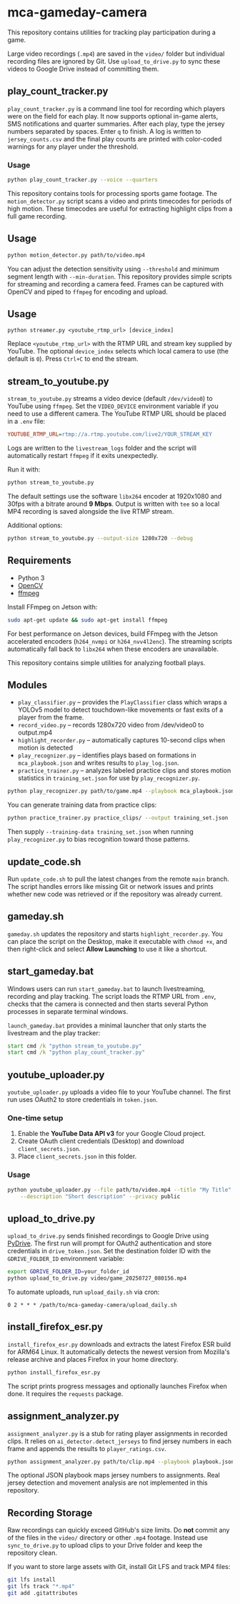 # mca-gameday-camera

This repository contains utilities for tracking play participation during a game.

Large video recordings (`.mp4`) are saved in the `video/` folder but individual recording files are ignored by Git. Use `upload_to_drive.py` to sync these videos to Google Drive instead of committing them.

## play_count_tracker.py

`play_count_tracker.py` is a command line tool for recording which players were on the field for each play. It now supports optional in-game alerts, SMS notifications and quarter summaries. After each play, type the jersey numbers separated by spaces. Enter `q` to finish. A log is written to `jersey_counts.csv` and the final play counts are printed with color-coded warnings for any player under the threshold.

### Usage

```bash
python play_count_tracker.py --voice --quarters
```
This repository contains tools for processing sports game footage. The `motion_detector.py` script scans a video and prints timecodes for periods of high motion. These timecodes are useful for extracting highlight clips from a full game recording.

## Usage

```bash
python motion_detector.py path/to/video.mp4
```

You can adjust the detection sensitivity using `--threshold` and minimum segment length with `--min-duration`.
This repository provides simple scripts for streaming and recording a camera
feed. Frames can be captured with OpenCV and piped to `ffmpeg` for encoding and
upload.

## Usage

```
python streamer.py <youtube_rtmp_url> [device_index]
```

Replace `<youtube_rtmp_url>` with the RTMP URL and stream key supplied by
YouTube. The optional `device_index` selects which local camera to use
(the default is `0`). Press `Ctrl+C` to end the stream.

## stream_to_youtube.py

`stream_to_youtube.py` streams a video device (default `/dev/video0`) to
YouTube using `ffmpeg`. Set the `VIDEO_DEVICE` environment variable if you need
to use a different camera. The YouTube RTMP URL should be placed in a `.env`
file:

```ini
YOUTUBE_RTMP_URL=rtmp://a.rtmp.youtube.com/live2/YOUR_STREAM_KEY
```

Logs are written to the `livestream_logs` folder and the script will
automatically restart `ffmpeg` if it exits unexpectedly.

Run it with:

```bash
python stream_to_youtube.py
```

The default settings use the software `libx264` encoder at
1920x1080 and 30fps with a bitrate around **9&nbsp;Mbps**.
Output is written with `tee` so a local MP4 recording is saved
alongside the live RTMP stream.

Additional options:

```bash
python stream_to_youtube.py --output-size 1280x720 --debug
```

## Requirements

- Python 3
- [OpenCV](https://opencv.org/)
- [ffmpeg](https://ffmpeg.org/)

Install FFmpeg on Jetson with:

```bash
sudo apt-get update && sudo apt-get install ffmpeg
```

For best performance on Jetson devices, build FFmpeg with the Jetson
accelerated encoders (`h264_nvmpi` or `h264_nvv4l2enc`). The streaming
scripts automatically fall back to `libx264` when these encoders are
unavailable.

This repository contains simple utilities for analyzing football plays.

## Modules

- `play_classifier.py` – provides the `PlayClassifier` class which wraps a
  YOLOv5 model to detect touchdown-like movements or fast exits of a
  player from the frame.
- `record_video.py` – records 1280x720 video from /dev/video0 to output.mp4
- `highlight_recorder.py` – automatically captures 10-second clips when motion is detected
- `play_recognizer.py` – identifies plays based on formations in `mca_playbook.json` and writes results to `play_log.json`.
- `practice_trainer.py` – analyzes labeled practice clips and stores motion
  statistics in `training_set.json` for use by `play_recognizer.py`.
```bash
python play_recognizer.py path/to/game.mp4 --playbook mca_playbook.json --output play_log.csv
```
You can generate training data from practice clips:

```bash
python practice_trainer.py practice_clips/ --output training_set.json
```
Then supply `--training-data training_set.json` when running
`play_recognizer.py` to bias recognition toward those patterns.

## update_code.sh

Run `update_code.sh` to pull the latest changes from the remote `main` branch. The script handles errors like missing Git or network issues and prints whether new code was retrieved or if the repository was already current.

## gameday.sh

`gameday.sh` updates the repository and starts `highlight_recorder.py`.
You can place the script on the Desktop, make it executable with `chmod +x`,
and then right-click and select **Allow Launching** to use it like a shortcut.

## start_gameday.bat

Windows users can run `start_gameday.bat` to launch livestreaming,
recording and play tracking. The script loads the RTMP URL from `.env`,
checks that the camera is connected and then starts several Python
processes in separate terminal windows.

`launch_gameday.bat` provides a minimal launcher that only starts the livestream
and the play tracker:

```bat
start cmd /k "python stream_to_youtube.py"
start cmd /k "python play_count_tracker.py"
```

## youtube_uploader.py

`youtube_uploader.py` uploads a video file to your YouTube channel. The first
run uses OAuth2 to store credentials in `token.json`.

### One-time setup

1. Enable the **YouTube Data API v3** for your Google Cloud project.
2. Create OAuth client credentials (Desktop) and download `client_secrets.json`.
3. Place `client_secrets.json` in this folder.

### Usage

```bash
python youtube_uploader.py --file path/to/video.mp4 --title "My Title" \
    --description "Short description" --privacy public
```

## upload_to_drive.py

`upload_to_drive.py` sends finished recordings to Google Drive using
[PyDrive](https://github.com/googledrive/PyDrive). The first run will prompt for
OAuth2 authentication and store credentials in `drive_token.json`. Set the
destination folder ID with the `GDRIVE_FOLDER_ID` environment variable:

```bash
export GDRIVE_FOLDER_ID=your_folder_id
python upload_to_drive.py video/game_20250727_080156.mp4
```

To automate uploads, run `upload_daily.sh` via cron:

```cron
0 2 * * * /path/to/mca-gameday-camera/upload_daily.sh
```

## install_firefox_esr.py

`install_firefox_esr.py` downloads and extracts the latest Firefox ESR build for ARM64 Linux. It automatically detects the newest version from Mozilla's release archive and places Firefox in your home directory.

```bash
python install_firefox_esr.py
```

The script prints progress messages and optionally launches Firefox when done. It requires the `requests` package.

## assignment_analyzer.py

`assignment_analyzer.py` is a stub for rating player assignments in recorded clips.
It relies on `ai_detector.detect_jerseys` to find jersey numbers in each frame
and appends the results to `player_ratings.csv`.

```bash
python assignment_analyzer.py path/to/clip.mp4 --playbook playbook.json
```

The optional JSON playbook maps jersey numbers to assignments. Real jersey
detection and movement analysis are not implemented in this repository.

## Recording Storage

Raw recordings can quickly exceed GitHub's size limits. Do **not** commit any of the files in the `video/` directory or other `.mp4` footage. Instead use `sync_to_drive.py` to upload clips to your Drive folder and keep the repository clean.

If you want to store large assets with Git, install Git LFS and track MP4 files:

```bash
git lfs install
git lfs track "*.mp4"
git add .gitattributes
```
